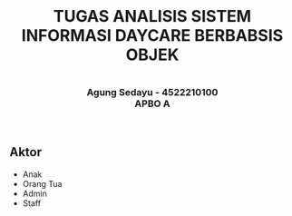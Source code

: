 <br>
<h1 align="center">TUGAS ANALISIS SISTEM INFORMASI DAYCARE BERBABSIS OBJEK<h1/>
<h3 align="center">Agung Sedayu - 4522210100 <br>
APBO A</h3> <br>

## Aktor
- Anak
- Orang Tua
- Admin
- Staff
